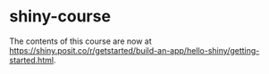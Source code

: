 # shiny-course

The contents of this course are now at https://shiny.posit.co/r/getstarted/build-an-app/hello-shiny/getting-started.html.
